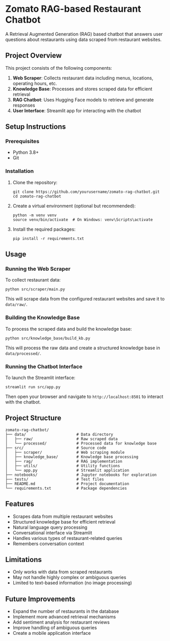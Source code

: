 # Zomato RAG-based Restaurant Chatbot

A Retrieval Augmented Generation (RAG) based chatbot that answers user questions about restaurants using data scraped from restaurant websites.

## Project Overview

This project consists of the following components:

1. **Web Scraper**: Collects restaurant data including menus, locations, operating hours, etc.
2. **Knowledge Base**: Processes and stores scraped data for efficient retrieval
3. **RAG Chatbot**: Uses Hugging Face models to retrieve and generate responses
4. **User Interface**: Streamlit app for interacting with the chatbot

## Setup Instructions

### Prerequisites

- Python 3.8+
- Git

### Installation

1. Clone the repository:
   ```
   git clone https://github.com/yourusername/zomato-rag-chatbot.git
   cd zomato-rag-chatbot
   ```

2. Create a virtual environment (optional but recommended):
   ```
   python -m venv venv
   source venv/bin/activate  # On Windows: venv\Scripts\activate
   ```

3. Install the required packages:
   ```
   pip install -r requirements.txt
   ```

## Usage

### Running the Web Scraper

To collect restaurant data:
```
python src/scraper/main.py
```

This will scrape data from the configured restaurant websites and save it to `data/raw/`.

### Building the Knowledge Base

To process the scraped data and build the knowledge base:
```
python src/knowledge_base/build_kb.py
```

This will process the raw data and create a structured knowledge base in `data/processed/`.

### Running the Chatbot Interface

To launch the Streamlit interface:
```
streamlit run src/app.py
```

Then open your browser and navigate to `http://localhost:8501` to interact with the chatbot.

## Project Structure

```
zomato-rag-chatbot/
├── data/                      # Data directory
│   ├── raw/                   # Raw scraped data
│   └── processed/             # Processed data for knowledge base
├── src/                       # Source code
│   ├── scraper/               # Web scraping module
│   ├── knowledge_base/        # Knowledge base processing
│   ├── rag/                   # RAG implementation
│   ├── utils/                 # Utility functions
│   └── app.py                 # Streamlit application
├── notebooks/                 # Jupyter notebooks for exploration
├── tests/                     # Test files
├── README.md                  # Project documentation
└── requirements.txt           # Package dependencies
```

## Features

- Scrapes data from multiple restaurant websites
- Structured knowledge base for efficient retrieval
- Natural language query processing
- Conversational interface via Streamlit
- Handles various types of restaurant-related queries
- Remembers conversation context

## Limitations

- Only works with data from scraped restaurants
- May not handle highly complex or ambiguous queries
- Limited to text-based information (no image processing)

## Future Improvements

- Expand the number of restaurants in the database
- Implement more advanced retrieval mechanisms
- Add sentiment analysis for restaurant reviews
- Improve handling of ambiguous queries
- Create a mobile application interface 